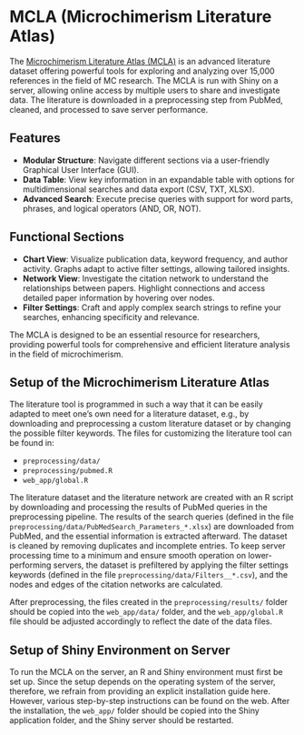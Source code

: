 # MCLA (Microchimerism Literature Atlas)

The [Microchimerism Literature Atlas (MCLA)](https://literature-atlas.microchimerism.info) is an advanced literature dataset offering powerful tools for exploring and analyzing over 15,000 references in the field of MC research. The MCLA is run with Shiny on a server, allowing online access by multiple users to share and investigate data. The literature is downloaded in a preprocessing step from PubMed, cleaned, and processed to save server performance.

## Features

- **Modular Structure**: Navigate different sections via a user-friendly Graphical User Interface (GUI).
- **Data Table**: View key information in an expandable table with options for multidimensional searches and data export (CSV, TXT, XLSX).
- **Advanced Search**: Execute precise queries with support for word parts, phrases, and logical operators (AND, OR, NOT).

## Functional Sections

- **Chart View**: Visualize publication data, keyword frequency, and author activity. Graphs adapt to active filter settings, allowing tailored insights.
- **Network View**: Investigate the citation network to understand the relationships between papers. Highlight connections and access detailed paper information by hovering over nodes.
- **Filter Settings**: Craft and apply complex search strings to refine your searches, enhancing specificity and relevance.

The MCLA is designed to be an essential resource for researchers, providing powerful tools for comprehensive and efficient literature analysis in the field of microchimerism.

## Setup of the Microchimerism Literature Atlas

The literature tool is programmed in such a way that it can be easily adapted to meet one’s own need for a literature dataset, e.g., by downloading and preprocessing a custom literature dataset or by changing the possible filter keywords. 
The files for customizing the literature tool can be found in:
- `preprocessing/data/`
- `preprocessing/pubmed.R`
- `web_app/global.R`

The literature dataset and the literature network are created with an R script by downloading and processing the results of PubMed queries in the preprocessing pipeline. 
The results of the search queries (defined in the file `preprocessing/data/PubMedSearch_Parameters_*.xlsx`) are downloaded from PubMed, and the essential information is extracted afterward. The dataset is cleaned by removing duplicates and incomplete entries. To keep server processing time to a minimum and ensure smooth operation on lower-performing servers, the dataset is prefiltered by applying the filter settings keywords (defined in the file `preprocessing/data/Filters__*.csv`), and the nodes and edges of the citation networks are calculated.

After preprocessing, the files created in the `preprocessing/results/` folder should be copied into the `web_app/data/` folder, and the `web_app/global.R` file should be adjusted accordingly to reflect the date of the data files.

## Setup of Shiny Environment on Server

To run the MCLA on the server, an R and Shiny environment must first be set up. 
Since the setup depends on the operating system of the server, therefore, we refrain from providing an explicit installation guide here. 
However, various step-by-step instructions can be found on the web. 
After the installation, the `web_app/` folder should be copied into the Shiny application folder, and the Shiny server should be restarted.
